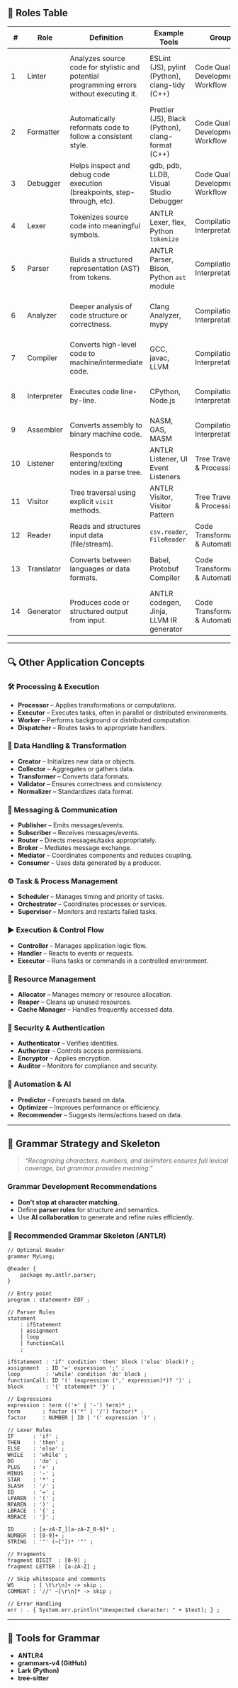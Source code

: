 ## 🔧 Roles Table

| #  | Role        | Definition                                                                                | Example Tools                                     | Group                               | ANTLR Support | How?                                                                   |
| -- | ----------- | ----------------------------------------------------------------------------------------- | ------------------------------------------------- | ----------------------------------- | ------------- | ---------------------------------------------------------------------- |
| 1  | Linter      | Analyzes source code for stylistic and potential programming errors without executing it. | ESLint (JS), pylint (Python), clang-tidy (C++)    | Code Quality & Development Workflow | ✅ Yes         | Use ANTLR to parse code and define grammar-based rules for violations. |
| 2  | Formatter   | Automatically reformats code to follow a consistent style.                                | Prettier (JS), Black (Python), clang-format (C++) | Code Quality & Development Workflow | ✅ Yes         | Parse the code, modify AST, and regenerate formatted output.           |
| 3  | Debugger    | Helps inspect and debug code execution (breakpoints, step-through, etc).                  | gdb, pdb, LLDB, Visual Studio Debugger            | Code Quality & Development Workflow | ❌ No          | Debuggers operate at runtime, ANTLR works at parse time.               |
| 4  | Lexer       | Tokenizes source code into meaningful symbols.                                            | ANTLR Lexer, flex, Python `tokenize`              | Compilation & Interpretation        | ✅ Yes         | ANTLR generates a lexer based on grammar.                              |
| 5  | Parser      | Builds a structured representation (AST) from tokens.                                     | ANTLR Parser, Bison, Python `ast` module          | Compilation & Interpretation        | ✅ Yes         | ANTLR generates parser and AST from tokens.                            |
| 6  | Analyzer    | Deeper analysis of code structure or correctness.                                         | Clang Analyzer, mypy                              | Compilation & Interpretation        | ✅ Yes         | Use visitors/listeners to traverse AST and check rules.                |
| 7  | Compiler    | Converts high-level code to machine/intermediate code.                                    | GCC, javac, LLVM                                  | Compilation & Interpretation        | ✅ Yes         | Parse, analyze, optimize, and emit code.                               |
| 8  | Interpreter | Executes code line-by-line.                                                               | CPython, Node.js                                  | Compilation & Interpretation        | ✅ Yes         | Parse code and interpret dynamically using visitors.                   |
| 9  | Assembler   | Converts assembly to binary machine code.                                                 | NASM, GAS, MASM                                   | Compilation & Interpretation        | ❌ No          | ANTLR doesn’t handle binary output.                                    |
| 10 | Listener    | Responds to entering/exiting nodes in a parse tree.                                       | ANTLR Listener, UI Event Listeners                | Tree Traversal & Processing         | ✅ Yes         | ANTLR auto-generates listeners.                                        |
| 11 | Visitor     | Tree traversal using explicit `visit` methods.                                            | ANTLR Visitor, Visitor Pattern                    | Tree Traversal & Processing         | ✅ Yes         | ANTLR auto-generates visitors.                                         |
| 12 | Reader      | Reads and structures input data (file/stream).                                            | `csv.reader`, `FileReader`                        | Code Transformation & Automation    | ❌ No          | ANTLR parses text but doesn’t read files.                              |
| 13 | Translator  | Converts between languages or data formats.                                               | Babel, Protobuf Compiler                          | Code Transformation & Automation    | ✅ Yes         | Parse one language and emit equivalent output.                         |
| 14 | Generator   | Produces code or structured output from input.                                            | ANTLR codegen, Jinja, LLVM IR generator           | Code Transformation & Automation    | ✅ Yes         | Generate output from parsed input using ANTLR.                         |

---

## 🔍 Other Application Concepts

### 🛠️ Processing & Execution

* **Processor** – Applies transformations or computations.
* **Executor** – Executes tasks, often in parallel or distributed environments.
* **Worker** – Performs background or distributed computation.
* **Dispatcher** – Routes tasks to appropriate handlers.

### 🔄 Data Handling & Transformation

* **Creator** – Initializes new data or objects.
* **Collector** – Aggregates or gathers data.
* **Transformer** – Converts data formats.
* **Validator** – Ensures correctness and consistency.
* **Normalizer** – Standardizes data format.

### 📡 Messaging & Communication

* **Publisher** – Emits messages/events.
* **Subscriber** – Receives messages/events.
* **Router** – Directs messages/tasks appropriately.
* **Broker** – Mediates message exchange.
* **Mediator** – Coordinates components and reduces coupling.
* **Consumer** – Uses data generated by a producer.

### ⚙️ Task & Process Management

* **Scheduler** – Manages timing and priority of tasks.
* **Orchestrator** – Coordinates processes or services.
* **Supervisor** – Monitors and restarts failed tasks.

### ▶️ Execution & Control Flow

* **Controller** – Manages application logic flow.
* **Handler** – Reacts to events or requests.
* **Executor** – Runs tasks or commands in a controlled environment.

### 💾 Resource Management

* **Allocator** – Manages memory or resource allocation.
* **Reaper** – Cleans up unused resources.
* **Cache Manager** – Handles frequently accessed data.

### 🔐 Security & Authentication

* **Authenticator** – Verifies identities.
* **Authorizer** – Controls access permissions.
* **Encryptor** – Applies encryption.
* **Auditor** – Monitors for compliance and security.

### 🤖 Automation & AI

* **Predictor** – Forecasts based on data.
* **Optimizer** – Improves performance or efficiency.
* **Recommender** – Suggests items/actions based on data.

---

## 🧬 Grammar Strategy and Skeleton

> *“Recognizing characters, numbers, and delimiters ensures full lexical coverage, but grammar provides meaning.”*

### Grammar Development Recommendations

* **Don't stop at character matching.**
* Define **parser rules** for structure and semantics.
* Use **AI collaboration** to generate and refine rules efficiently.

### 📄 Recommended Grammar Skeleton (ANTLR)

```antlr
// Optional Header
grammar MyLang;

@header {
    package my.antlr.parser;
}

// Entry point
program : statement+ EOF ;

// Parser Rules
statement
    : ifStatement
    | assignment
    | loop
    | functionCall
    ;

ifStatement : 'if' condition 'then' block ('else' block)? ;
assignment  : ID '=' expression ';' ;
loop        : 'while' condition 'do' block ;
functionCall: ID '(' (expression (',' expression)*)? ')' ;
block       : '{' statement* '}' ;

// Expressions
expression : term (('+' | '-') term)* ;
term       : factor (('*' | '/') factor)* ;
factor     : NUMBER | ID | '(' expression ')' ;

// Lexer Rules
IF      : 'if' ;
THEN    : 'then' ;
ELSE    : 'else' ;
WHILE   : 'while' ;
DO      : 'do' ;
PLUS    : '+' ;
MINUS   : '-' ;
STAR    : '*' ;
SLASH   : '/' ;
EQ      : '=' ;
LPAREN  : '(' ;
RPAREN  : ')' ;
LBRACE  : '{' ;
RBRACE  : '}' ;

ID      : [a-zA-Z_][a-zA-Z_0-9]* ;
NUMBER  : [0-9]+ ;
STRING  : '"' (~["])* '"' ;

// Fragments
fragment DIGIT  : [0-9] ;
fragment LETTER : [a-zA-Z] ;

// Skip whitespace and comments
WS      : [ \t\r\n]+ -> skip ;
COMMENT : '//' ~[\r\n]* -> skip ;

// Error Handling
err : . { System.err.println("Unexpected character: " + $text); } ;
```

---

## 🧰 Tools for Grammar

* **ANTLR4**
* **grammars-v4 (GitHub)**
* **Lark (Python)**
* **tree-sitter**
